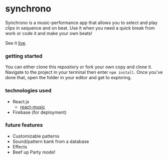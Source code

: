 # synchrono
Synchrono is a music-performance app that allows you to select and play clips in sequence and on beat. Use it when you need a quick break from work or code it and make your own beats!

See it [live](http://synchrono-km.firebaseapp.com).


### getting started
You can either clone this repository or fork your own copy and clone it.
Navigate to the project in your terminal then enter `npm install`. Once you've done that, open the folder in your editor and get to exploring.


### technologies used
- React.js
  - [react-music](https://github.com/FormidableLabs/react-music)
- Firebase (for deployment)


### future features
- Customizable patterns
- Sound/pattern bank from a database
- Effects
- Beef up Party mode!
